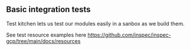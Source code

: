 ## Basic integration tests

Test kitchen lets us test our modules easily in a sanbox as we build them.

See test resource examples here https://github.com/inspec/inspec-gcp/tree/main/docs/resources
